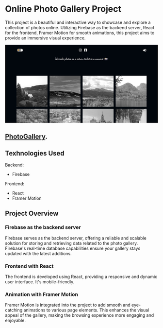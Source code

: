 # Online Photo Gallery Project

This project is a beautiful and interactive way to showcase and explore a collection of photos online. Utilizing Firebase as the backend server, React for the frontend, Framer Motion for smooth animations, this project aims to provide an immersive visual experience.


<img src="./public/photogallery.jpg" />

## [PhotoGallery]([https://github.com/iamshaunjp/firegram/tree/starter-files](https://www.myphotogallery.fun/)).

## Texhnologies Used

Backend:
- Firebase

Frontend:
- React
- Framer Motion

## Project Overview

### Firebase as the backend server

Firebase serves as the backend server, offering a reliable and scalable solution for storing and retrieving data related to the photo gallery. Firebase's real-time database capabilities ensure your gallery stays updated with the latest additions.

### Frontend with React

The frontend is developed using React, providing a responsive and dynamic user interface. It's mobile-friendly.

### Animation with Framer Motion

Framer Motion is integrated into the project to add smooth and eye-catching animations to various page elements. This enhances the visual appeal of the gallery, making the browsing experience more engaging and enjoyable.

